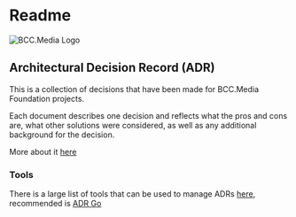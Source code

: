 # Readme

![BCC.Media Logo](https://storage.googleapis.com/bcc-media-public/bcc-media-logo-150.png)

## Architectural Decision Record \(ADR\)

This is a collection of decisions that have been made for BCC.Media Foundation projects.

Each document describes one decision and reflects what the pros and cons are, what other solutions were considered, as well as any additional background for the decision.

More about it [here](https://cognitect.com/blog/2011/11/15/documenting-architecture-decisions)

### Tools

There is a large list of tools that can be used to manage ADRs [here](https://adr.github.io/#tooling), recommended is [ADR Go](https://github.com/marouni/adr)

